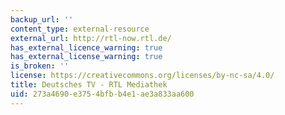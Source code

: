 ```yaml
---
backup_url: ''
content_type: external-resource
external_url: http://rtl-now.rtl.de/
has_external_licence_warning: true
has_external_license_warning: true
is_broken: ''
license: https://creativecommons.org/licenses/by-nc-sa/4.0/
title: Deutsches TV - RTL Mediathek
uid: 273a4690-e375-4bfb-b4e1-ae3a833aa600
---
```


